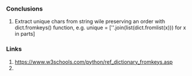 ### Conclusions 
1. Extract unique chars from string wile preserving an order with dict.fromkeys() function, e.g. unique = [''.join(list(dict.fromlist(x))) for x in parts]
### Links
1. https://www.w3schools.com/python/ref_dictionary_fromkeys.asp
2. 
